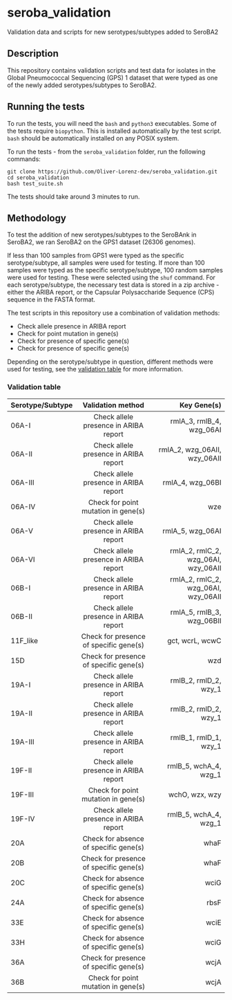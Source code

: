 # seroba_validation
Validation data and scripts for new serotypes/subtypes added to SeroBA2

## Description
This repository contains validation scripts and test data for isolates in the Global Pneumococcal Sequencing (GPS) 1 dataset that were typed as one of the newly added serotypes/subtypes to SeroBA2.

## Running the tests
To run the tests, you will need the `bash` and `python3` executables. Some of the tests require `biopython`. This is installed automatically by the test script. `bash` should be automatically installed on any POSIX system.

To run the tests - from the `seroba_validation` folder, run the following commands:
```
git clone https://github.com/Oliver-Lorenz-dev/seroba_validation.git
cd seroba_validation
bash test_suite.sh
```

The tests should take around 3 minutes to run.

## Methodology
To test the addition of new serotypes/subtypes to the SeroBAnk in SeroBA2, we ran SeroBA2 on the GPS1 dataset (26306 genomes).

If less than 100 samples from GPS1 were typed as the specific serotype/subtype, all samples were used for testing. If more than 100 samples were typed as the specific serotype/subtype, 100 random samples were used for testing. These were selected using the `shuf` command. For each serotype/subtype, the necessary test data is stored in a zip archive - either the ARIBA report, or the Capsular Polysaccharide Sequence (CPS) sequence in the FASTA format.

The test scripts in this repository use a combination of validation methods:
- Check allele presence in ARIBA report
- Check for point mutation in gene(s)
- Check for presence of specific gene(s)
- Check for presence of specific gene(s)

Depending on the serotype/subtype in question, different methods were used for testing, see the [validation table](#Validation-table) for more information.

### Validation table
| Serotype/Subtype  | Validation method                      | Key Gene(s)                         |
| :---------------- | :-------------------------------------:| ----------------------------------: |
| 06A-I             | Check allele presence in ARIBA report  | rmlA_3, rmlB_4, wzg_06AI            |
| 06A-II            | Check allele presence in ARIBA report  | rmlA_2, wzg_06AII, wzy_06AII        |
| 06A-III           | Check allele presence in ARIBA report  | rmlA_4, wzg_06BI                    |
| 06A-IV            | Check for point mutation in gene(s)    | wze                                 |
| 06A-V             | Check allele presence in ARIBA report  | rmlA_5, wzg_06AI                    |
| 06A-VI            | Check allele presence in ARIBA report  | rmlA_2, rmlC_2, wzg_06AI, wzy_06AII |
| 06B-I             | Check allele presence in ARIBA report  | rmlA_2, rmlC_2, wzg_06AI, wzy_06AII |
| 06B-II            | Check allele presence in ARIBA report  | rmlA_5, rmlB_3, wzg_06BII           |
| 11F_like          | Check for presence of specific gene(s) | gct, wcrL, wcwC                     |
| 15D               | Check for presence of specific gene(s) | wzd                                 |
| 19A-I             | Check allele presence in ARIBA report  | rmlB_2, rmlD_2, wzy_1               |
| 19A-II            | Check allele presence in ARIBA report  | rmlB_2, rmlD_2, wzy_1               |
| 19A-III           | Check allele presence in ARIBA report  | rmlB_1, rmlD_1, wzy_1               |
| 19F-II            | Check allele presence in ARIBA report  | rmlB_5, wchA_4, wzg_1               |
| 19F-III           | Check for point mutation in gene(s)    | wchO, wzx, wzy                      |
| 19F-IV            | Check allele presence in ARIBA report  | rmlB_5, wchA_4, wzg_1               |
| 20A               | Check for absence of specific gene(s)  | whaF                                |
| 20B               | Check for presence of specific gene(s) | whaF                                |
| 20C               | Check for absence of specific gene(s)  | wciG                                |
| 24A               | Check for absence of specific gene(s)  | rbsF                                |
| 33E               | Check for absence of specific gene(s)  | wciE                                |
| 33H               | Check for absence of specific gene(s)  | wciG                                |
| 36A               | Check for presence of specific gene(s) | wcjA                                |
| 36B               | Check for point mutation in gene(s)    | wcjA                                |